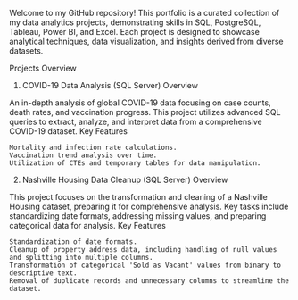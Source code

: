 Welcome to my GitHub repository! This portfolio is a curated collection of my data analytics projects, demonstrating skills in SQL, PostgreSQL, Tableau, Power BI, and Excel. Each project is designed to showcase analytical techniques, data visualization, and insights derived from diverse datasets.

Projects Overview

1. COVID-19 Data Analysis (SQL Server)
Overview

An in-depth analysis of global COVID-19 data focusing on case counts, death rates, and vaccination progress. This project utilizes advanced SQL queries to extract, analyze, and interpret data from a comprehensive COVID-19 dataset.
Key Features

    Mortality and infection rate calculations.
    Vaccination trend analysis over time.
    Utilization of CTEs and temporary tables for data manipulation.

2. Nashville Housing Data Cleanup (SQL Server)
Overview

This project focuses on the transformation and cleaning of a Nashville Housing dataset, preparing it for comprehensive analysis. Key tasks include standardizing date formats, addressing missing values, and preparing categorical data for analysis.
Key Features

    Standardization of date formats.
    Cleanup of property address data, including handling of null values and splitting into multiple columns.
    Transformation of categorical 'Sold as Vacant' values from binary to descriptive text.
    Removal of duplicate records and unnecessary columns to streamline the dataset.
